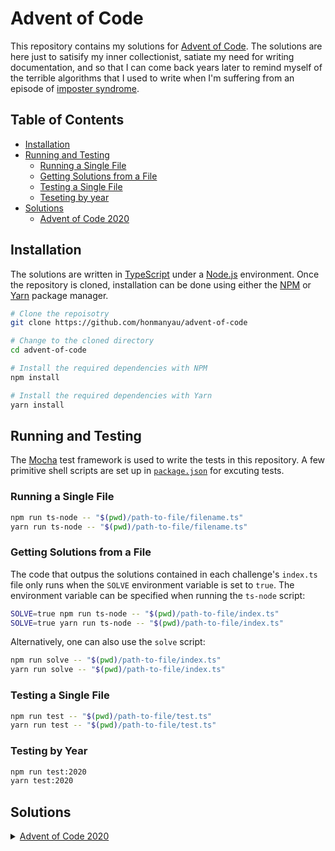 # Advent of Code

This repository contains my solutions for [Advent of Code](https://adventofcode.com). The solutions are here just to satisify my inner collectionist, satiate my need for writing documentation, and so that I can come back years later to remind myself of the terrible algorithms that I used to write when I'm suffering from an episode of [imposter syndrome](https://en.wikipedia.org/wiki/Impostor_syndrome).


## Table of Contents

* [Installation](#installation)
* [Running and Testing](#runing-and-testing)
  * [Running a Single File](#running-a-single-file)
  * [Getting Solutions from a File](#getting-solutions-from-a-file)
  * [Testing a Single File](#testing-a-single-file)
  * [Teseting by year](#testing-by-year)
* [Solutions](#solutions)
  * [Advent of Code 2020](#advent-of-code-2020)


## Installation

The solutions are written in [TypeScript](https://www.typescriptlang.org/) under a [Node.js](https://nodejs.org) environment. Once the repository is cloned, installation can be done using either the [NPM](https://www.npmjs.com) or [Yarn](https://yarnpkg.com) package manager.

```sh
# Clone the repoisotry
git clone https://github.com/honmanyau/advent-of-code

# Change to the cloned directory
cd advent-of-code

# Install the required dependencies with NPM
npm install

# Install the required dependencies with Yarn
yarn install
```


## Running and Testing

The [Mocha](https://mochajs.org) test framework is used to write the tests in this repository. A few primitive shell scripts are set up in [`package.json`](./package.json) for excuting tests.

### Running a Single File

```sh
npm run ts-node -- "$(pwd)/path-to-file/filename.ts"
yarn run ts-node -- "$(pwd)/path-to-file/filename.ts"
```

### Getting Solutions from a File

The code that outpus the solutions contained in each challenge's `index.ts` file only runs when the `SOLVE` environment variable is set to `true`. The environment variable can be specified when running the `ts-node` script:

```sh
SOLVE=true npm run ts-node -- "$(pwd)/path-to-file/index.ts"
SOLVE=true yarn run ts-node -- "$(pwd)/path-to-file/index.ts"
```

Alternatively, one can also use the `solve` script:

```sh
npm run solve -- "$(pwd)/path-to-file/index.ts"
yarn run solve -- "$(pwd)/path-to-file/index.ts"
```


### Testing a Single File

```sh
npm run test -- "$(pwd)/path-to-file/test.ts"
yarn run test -- "$(pwd)/path-to-file/test.ts"
```

### Testing by Year

```sh
npm run test:2020
yarn test:2020
```


## Solutions

<details>
    <summary>
      <a href="./2020">Advent of Code 2020</a>
    </summary>
    <ul>
      <li><a href="./2020/src/day-1">Day 1: Report Repair</a></li>
      <li><a href="./2020/src/day-2">Day 2: Password Philosophy</a></li>
    </ul>
</details>
